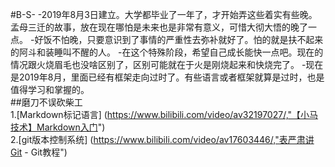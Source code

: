#B-S-
-2019年8月3日建立。大学都毕业了一年了，才开始弄这些着实有些晚。孟母三迁的故事，放在现在哪怕是未来也是非常有意义，可惜大彻大悟的晚了一点。
-好饭不怕晚，只要意识到了事情的严重性去弥补就好了。怕的就是扶不起来的阿斗和装睡叫不醒的人。
-在这个特殊阶段，希望自己成长能快一点吧。现在的情况跟火烧眉毛也没啥区别了，区别可能就在于火是刚烧起来和快烧完了。
-现在是2019年8月，里面已经有框架走向过时了。有些语言或者框架就算是过时，也是值得学习和掌握的。  
##磨刀不误砍柴工  
  1.[Markdown标记语言] (https://www.bilibili.com/video/av32197027/,"【小马技术】Markdown入门")  
  2.[git版本控制系统] (https://www.bilibili.com/video/av17603446/,"表严肃讲Git - Git教程")  

